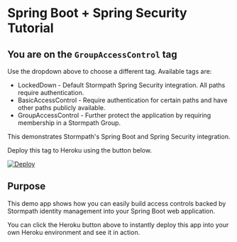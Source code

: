 # Spring Boot + Spring Security Tutorial

## You are on the `GroupAccessControl` tag

Use the dropdown above to choose a different tag. Available tags are:

* LockedDown - Default Stormpath Spring Security integration. All paths require authentication.
* BasicAccessControl - Require authentication for certain paths and have other paths publicly available.
* GroupAccessControl - Further protect the application by requiring membership in a Stormpath Group.

This demonstrates Stormpath's Spring Boot and Spring Security integration.

Deploy this tag to Heroku using the button below.

[![Deploy](https://www.herokucdn.com/deploy/button.png)](https://heroku.com/deploy)

## Purpose

This demo app shows how you can easily build access controls backed by Stormpath identity management into your Spring Boot web application.

You can click the Heroku button above to instantly deploy this app into your own Heroku environment and see it in action. 
